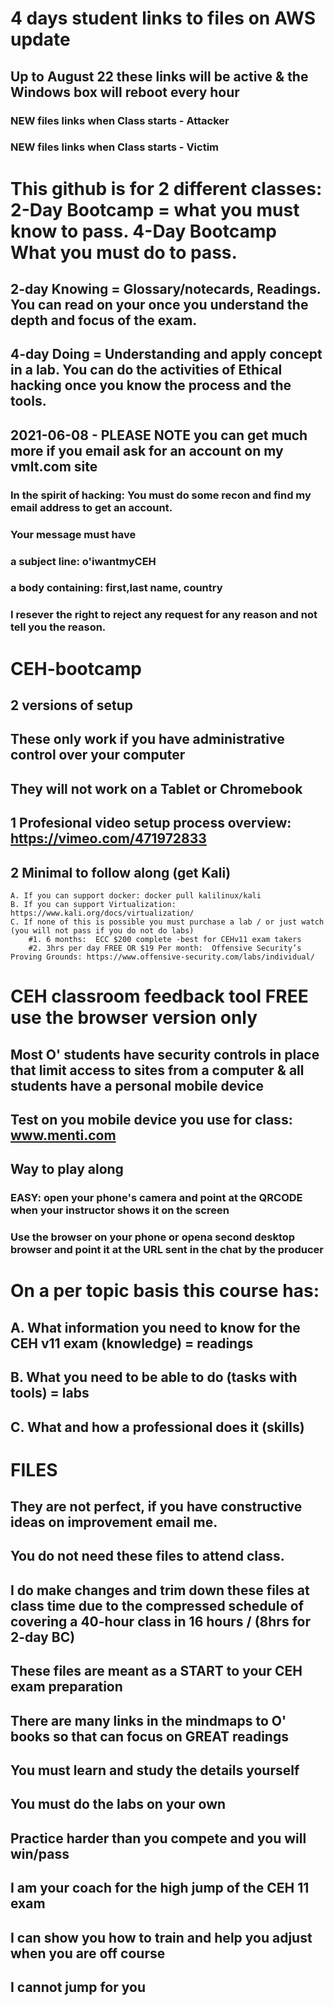 # 4 days student links to files on AWS update
## Up to August 22 these links will be active & the Windows box will reboot every hour
### NEW files links when Class starts - Attacker
### NEW files links when Class starts - Victim
# This github is for 2 different classes: 2-Day Bootcamp = what you must know to pass. 4-Day Bootcamp What you must do to pass.
## 2-day Knowing = Glossary/notecards, Readings. You can read on your once you understand the depth and focus of the exam.
## 4-day Doing = Understanding and apply concept in a lab. You can do the activities of Ethical hacking once you know the process and the tools.


## 2021-06-08 - PLEASE NOTE you can get much more if you email ask for an account on my vmlt.com site
### In the spirit of hacking: You must do some recon and find my email address to get an account.
### Your message must have
### a subject line: o'iwantmyCEH
### a body containing: first,last name, country
### I resever the right to reject any request for any reason and not tell you the reason.

# CEH-bootcamp 
## 2 versions of setup
## These only work if you have administrative control over your computer
## They will not work on a Tablet or Chromebook
## 1 Profesional video setup process overview: https://vimeo.com/471972833
## 2 Minimal to follow along (get Kali)
	A. If you can support docker: docker pull kalilinux/kali
	B. If you can support Virtualization: https://www.kali.org/docs/virtualization/
	C. If none of this is possible you must purchase a lab / or just watch (you will not pass if you do not do labs)
		#1. 6 months:  ECC $200 complete -best for CEHv11 exam takers
		#2. 3hrs per day FREE OR $19 Per month:  Offensive Security’s Proving Grounds: https://www.offensive-security.com/labs/individual/
# CEH classroom feedback tool FREE use the browser version only
## Most O' students have security controls in place that limit access to sites from a computer & all students have a personal mobile device
## Test on you mobile device you use for class: www.menti.com
## Way to play along
### EASY: open your phone's camera and point at the QRCODE when your instructor shows it on the screen
### Use the browser on your phone or opena second desktop  browser and point it at the URL sent in the chat by the producer

# On a per topic basis this course has: 
##  A. What information you need to know for the CEH v11 exam (knowledge) = readings
##  B. What you need to be able to do (tasks with tools) = labs
##  C. What and how a professional does it (skills)

# FILES
## They are not perfect, if you have constructive ideas on improvement email me.
## You do not need these files to attend class.
## I do make changes and trim down these files at class time due to the compressed schedule of covering a 40-hour class in 16 hours / (8hrs for 2-day BC)
## These files are meant as a START to your CEH exam preparation
## There are many links in the mindmaps to O' books so that can focus on GREAT readings
## You must learn and study the details yourself
## You must do the labs on your own

## Practice harder than you compete and you will win/pass
## I am your coach for the high jump of the CEH 11 exam
## I can show you how to train and help you adjust when you are off course
## I cannot jump for you

